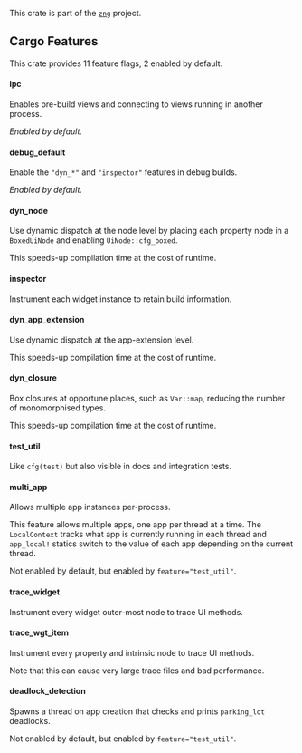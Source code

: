 <!--do doc --readme header-->
This crate is part of the [`zng`](https://github.com/zng-ui/zng?tab=readme-ov-file#crates) project.

<!--do doc --readme features-->
## Cargo Features

This crate provides 11 feature flags, 2 enabled by default.

#### ipc
Enables pre-build views and connecting to views running in another process.

*Enabled by default.*

#### debug_default
Enable the `"dyn_*"` and `"inspector"` features in debug builds.

*Enabled by default.*

#### dyn_node
Use dynamic dispatch at the node level by placing each property node in a `BoxedUiNode` and enabling `UiNode::cfg_boxed`.

This speeds-up compilation time at the cost of runtime.

#### inspector
Instrument each widget instance to retain build information.

#### dyn_app_extension
Use dynamic dispatch at the app-extension level.

This speeds-up compilation time at the cost of runtime.

#### dyn_closure
Box closures at opportune places, such as `Var::map`, reducing the number of monomorphised types.

This speeds-up compilation time at the cost of runtime.

#### test_util
Like `cfg(test)` but also visible in docs and integration tests.

#### multi_app
Allows multiple app instances per-process.

This feature allows multiple apps, one app per thread at a time. The `LocalContext` tracks
what app is currently running in each thread and `app_local!` statics switch to the value of each app
depending on the current thread.

Not enabled by default, but enabled by `feature="test_util"`.

#### trace_widget
Instrument every widget outer-most node to trace UI methods.

#### trace_wgt_item
Instrument every property and intrinsic node to trace UI methods.

Note that this can cause very large trace files and bad performance.

#### deadlock_detection
Spawns a thread on app creation that checks and prints `parking_lot` deadlocks.

Not enabled by default, but enabled by `feature="test_util"`.

<!--do doc --readme #SECTION-END-->

